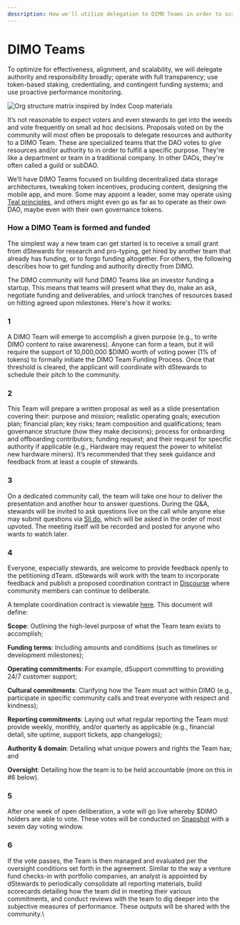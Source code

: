 ```yaml
---
description: How we'll utilize delegation to DIMO Teams in order to scale
---
```


# DIMO Teams

To optimize for effectiveness, alignment, and scalability, we will delegate authority and responsibility broadly; operate with full transparency; use token-based staking, credentialing, and contingent funding systems; and use proactive performance monitoring.

![Org structure matrix inspired by Index Coop materials](https://cdn-images-1.medium.com/max/1600/0\*3bUcER1GSgSNJ8uW)

It’s not reasonable to expect voters and even stewards to get into the weeds and vote frequently on small ad hoc decisions. Proposals voted on by the community will most often be proposals to delegate resources and authority to a DIMO Team. These are specialized teams that the DAO votes to give resources and/or authority to in order to fulfill a specific purpose. They're like a department or team in a traditional company. In other DAOs, they're often called a guild or subDAO.

We’ll have DIMO Teams focused on building decentralized data storage architectures, tweaking token incentives, producing content, designing the mobile app, and more. Some may appoint a leader, some may operate using [Teal principles](https://en.wikipedia.org/wiki/Teal\_organisation), and others might even go as far as to operate as their own DAO, maybe even with their own governance tokens.

### How a DIMO Team is formed and funded

The simplest way a new team can get started is to receive a small grant from dStewards for research and pro-typing, get hired by another team that already has funding, or to forgo funding altogether. For others, the following describes how to get funding and authority directly from DIMO.

The DIMO community will fund DIMO Teams like an investor funding a startup. This means that teams will present what they do, make an ask, negotiate funding and deliverables, and unlock tranches of resources based on hitting agreed upon milestones. Here's how it works:

### **1**

A DIMO Team will emerge to accomplish a given purpose (e.g., to write DIMO content to raise awareness). Anyone can form a team, but it will require the support of 10,000,000 $DIMO worth of voting power (1% of tokens) to formally initiate the DIMO Team Funding Process. Once that threshold is cleared, the applicant will coordinate with dStewards to schedule their pitch to the community.

### 2

This Team will prepare a written proposal as well as a slide presentation covering their: purpose and mission; realistic operating goals; execution plan; financial plan; key risks; team composition and qualifications; team governance structure (how they make decisions); process for onboarding and offboarding contributors; funding request; and their request for specific authority if applicable (e.g., Hardware may request the power to whitelist new hardware miners). It’s recommended that they seek guidance and feedback from at least a couple of stewards.

### 3

On a dedicated community call, the team will take one hour to deliver the presentation and another hour to answer questions. During the Q\&A, stewards will be invited to ask questions live on the call while anyone else may submit questions via [Sli.do](https://www.sli.do), which will be asked in the order of most upvoted. The meeting itself will be recorded and posted for anyone who wants to watch later.

### 4

Everyone, especially stewards, are welcome to provide feedback openly to the petitioning dTeam. dStewards will work with the team to incorporate feedback and publish a proposed coordination contract in [Discourse](https://www.discourse.org) where community members can continue to deliberate.

A template coordination contract is viewable [here](https://docs.google.com/document/d/1\_WDW4hgifzary105kXAsRpDBqY6q3lU1uoy9F5gdc8k/edit?usp=sharing). This document will define:

**Scope**: Outlining the high-level purpose of what the Team team exists to accomplish;

**Funding terms**: Including amounts and conditions (such as timelines or development milestones);

**Operating commitments**: For example, dSupport committing to providing 24/7 customer support;

**Cultural commitments**: Clarifying how the Team must act within DIMO (e.g., participate in specific community calls and treat everyone with respect and kindness);

**Reporting commitments**: Laying out what regular reporting the Team must provide weekly, monthly, and/or quarterly as applicable (e.g., financial detail, site uptime, support tickets, app changelogs);

**Authority & domain**: Detailing what unique powers and rights the Team has; and

**Oversight**: Detailing how the team is to be held accountable (more on this in #6 below).

### 5

After one week of open deliberation, a vote will go live whereby $DIMO holders are able to vote. These votes will be conducted on [Snapshot](https://snapshot.org/#/dimo.eth) with a seven day voting window.

### 6

If the vote passes, the Team is then managed and evaluated per the oversight conditions set forth in the agreement. Similar to the way a venture fund checks-in with portfolio companies, an analyst is appointed by dStewards to periodically consolidate all reporting materials, build scorecards detailing how the team did in meeting their various commitments, and conduct reviews with the team to dig deeper into the subjective measures of performance. These outputs will be shared with the community.\
